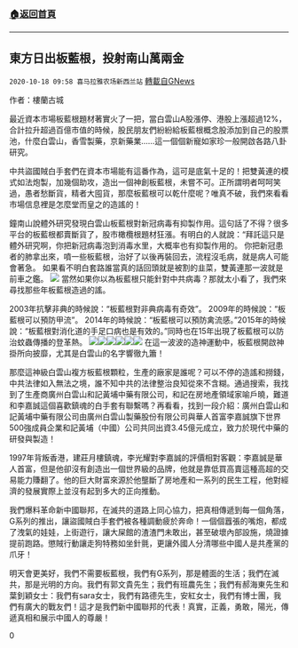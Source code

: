 ###  [:house:返回首頁](https://github.com/ourhimalayas/txt)
---

## 東方日出板藍根，投射南山萬兩金
`2020-10-18 09:58 喜马拉雅农场新西兰站` [轉載自GNews](https://gnews.org/zh-hant/432070/)

作者：樓蘭古城

最近資本市場板藍根題材著實火了一把，當白雲山A股漲停、港股上漲超過12%，合計拉升超過百億市值的時候，股民朋友們紛紛給板藍根概念股添加到自己的股票池，什麼白雲山，香雪製藥，京新藥業……這一個個新寵如家珍一般開啟各路八卦研究。

中共盜國賊白手套們在資本市場能有這番作為，這可是底氣十足的！把雙黃連的模式如法炮製，加幾個助攻，造出一個神創板藍根，未嘗不可。正所謂明者呵呵笑過，愚者愁斷貨，精者大囤貨，那麼板藍根可以乾什麼呢？唯真不破，我們來看看市場信息裡是怎麼堂而皇之的造謠的！

鐘南山說體外研究發現白雲山板藍根對新冠病毒有抑製作用。這句話了不得？很多平台的板藍根都賣斷貨了，股市橄欖根題材狂漲。有明白的人就說：“拜託這只是體外研究啊，你把新冠病毒泡到消毒水里，大概率也有抑製作用的。 你把新冠患者的肺拿出來，噴一些板藍根，治好了以後再裝回去，流程沒毛病，就是病人可能會著急。 如果看不明白套路誰當真的話回頭就是被割的韭菜，雙黃連那一波就是前車之鑑。
![]()![](https://s3.amazonaws.com/gnews-media-offload/wp-content/uploads/2020/10/18092224/1018%E5%8F%A4%E5%9F%8E1.png)
當然如果你以為板藍根只能針對中共病毒？那就太小看了，我們來尋找那些年板藍根造過的謠。

2003年抗擊非典的時候說：“板藍根對非典病毒有奇效”。 2009年的時候說：“板藍根可以預防甲流”。 2014年的時候說：“板藍根可以預防禽流感。”2015年的時候說：“板藍根對消化道的手足口病也是有效的。”同時也在15年出現了板藍根可以防治蚊蟲傳播的登革熱。
![]()![](https://s3.amazonaws.com/gnews-media-offload/wp-content/uploads/2020/10/18092240/1018%E5%8F%A42.png)![]()![](https://s3.amazonaws.com/gnews-media-offload/wp-content/uploads/2020/10/18092254/1018%E5%8F%A43.png)![]()![](https://s3.amazonaws.com/gnews-media-offload/wp-content/uploads/2020/10/18092314/1018%E5%8F%A44.png)![]()![](https://s3.amazonaws.com/gnews-media-offload/wp-content/uploads/2020/10/18092330/1018%E5%8F%A45.png)![]()![](https://s3.amazonaws.com/gnews-media-offload/wp-content/uploads/2020/10/18092350/1018%E5%8F%A46.png)![]()![](https://s3.amazonaws.com/gnews-media-offload/wp-content/uploads/2020/10/18092402/1018%E5%8F%A47.png)
在這一波波的造神運動中，板藍根開啟神掛所向披靡，尤其是白雲山的名字響徹九簫！

那麼這神級白雲山複方板藍根顆粒，生產的廠家是誰呢？可以不停的造謠和撈錢，中共法律如入無法之境，誰不知中共的法律整治良知從來不含糊。通過搜索，我找到了生產商廣州白雲山和記黃埔中藥有限公司，和記在房地產領域家喻戶曉，難道和李嘉誠這個喜歡鎮魂的白手套有聯繫嗎？再看看，找到一段介紹：廣州白雲山和記黃埔中藥有限公司由廣州白雲山製藥股份有限公司與華人首富李嘉誠旗下世界500強成員企業和記黃埔（中國）公司共同出資3.45億元成立，致力於現代中藥的研發與製造！

1997年背叛香港，建莊月樓鎮魂，李光耀對李嘉誠的評價相對客觀：李嘉誠是華人首富，但是他卻沒有創造出一個世界級的品牌，他就是靠低買高賣這種高超的交易能力賺翻了。他的巨大財富來源於他壟斷了房地產和一系列的民生工程，他對經濟的發展實際上並沒有起到多大的正向推動。

我們爆料革命新中國聯邦，在滅共的道路上同心協力，把真相傳遞到每一個角落，G系列的推出，讓盜國賊白手套們被各種調動疲於奔命！一個個囂張的嘴炮，都成了洩氣的娃娃，上街遊行，讓大屎館的渣渣門未敢出，甚至破壞內部設施，燒證據提前跑路。懲賊行動讓走狗特務如坐針氈，更讓外國人分清哪些中國人是共產黨的爪牙！

明天會更美好，我們不需要板藍根，我們有G系列，那是體面的生活；我們在滅共，那是光明的方向。我們有郭文貴先生；我們有班農先生；我們有郝海東先生和葉釗穎女士：我們有sara女士，我們有路德先生，安紅女士，我們有博士團，我們有廣大的戰友們！這才是我們新中國聯邦的代表！真實，正義，勇敢，陽光，傳遞真相和展示中國人的尊嚴！

0
